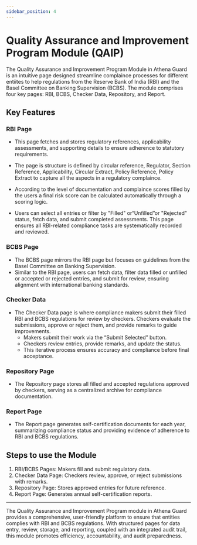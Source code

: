 ```yaml
---
sidebar_position: 4
---
```


# Quality Assurance and Improvement Program Module (QAIP)

The Quality Assurance and Improvement Program Module in Athena Guard is an intuitive page designed streamline complaince processes for different entiites to help regulations from the Reserve Bank of India (RBI) and the Basel Committee on Banking Supervision (BCBS). The module comprises four key pages: RBI, BCBS, Checker Data, Repository, and Report.

## Key Features

### RBI Page
- This page fetches and stores regulatory references, applicability assessments, and supporting details to ensure adherence to statutory requirements.

- The page is structure is defined by circular reference, Regulator, Section Reference, Applicability, Circular Extract, Policy Reference, Policy Extract to capture all the aspects in a regulatory complaince.

- According to the level of documentation and complaince scores filled by the users a final risk score can be calculated automatically through a scoring logic.

- Users can select all entries or filter by "Filled" or“Unfilled”or "Rejected" status, fetch data, and submit completed assessments. This page ensures all RBI-related compliance tasks are systematically recorded and reviewed.

### BCBS Page
- The BCBS page mirrors the RBI page but focuses on guidelines from the Basel Committee on Banking Supervision.
- Similar to the RBI page, users can fetch data, filter data filled or unfilled or accepted or rejected entries, and submit for review, ensuring alignment with international banking standards.

### Checker Data
- The Checker Data page is where compliance makers submit their filled RBI and BCBS regulations for review by checkers. Checkers evaluate the submissions, approve or reject them, and provide remarks to guide improvements.
	-	Makers submit their work via the “Submit Selected” button.
	-	Checkers review entries, provide remarks, and update the status.
	-	This iterative process ensures accuracy and compliance before final acceptance.


### Repository Page
- The Repository page stores all filled and accepted regulations approved by checkers, serving as a centralized archive for compliance documentation.



### Report Page
- The Report page generates self-certification documents for each year, summarizing compliance status and providing evidence of adherence to RBI and BCBS regulations.

## Steps to use the Module
1. RBI/BCBS Pages: Makers fill and submit regulatory data.
1. Checker Data Page: Checkers review, approve, or reject submissions with remarks.
1. Repository Page: Stores approved entries for future reference.
1. Report Page: Generates annual self-certification reports.

---
The Quality Assurance and Improvement Program module in Athena Guard provides a comprehensive, user-friendly platform to ensure that entities complies with RBI and BCBS regulations. With structured pages for data entry, review, storage, and reporting, coupled with an integrated audit trail, this module promotes efficiency, accountability, and audit preparedness.

